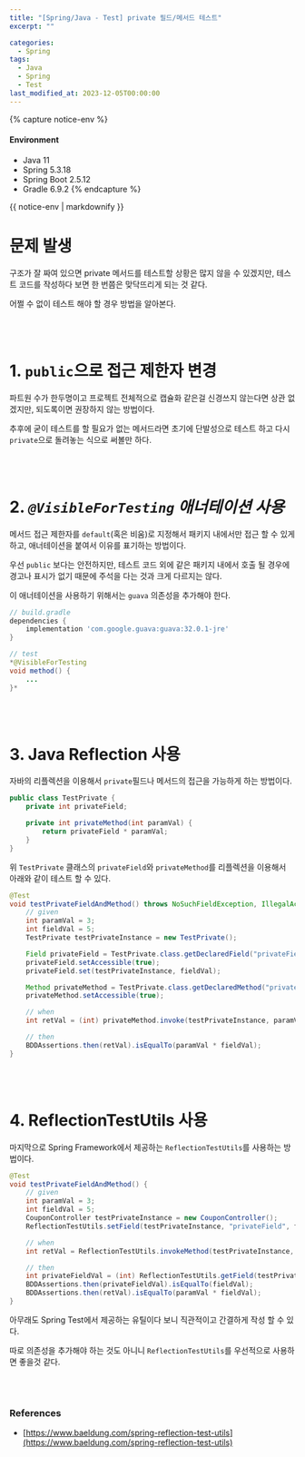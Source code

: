 ```yaml
---
title: "[Spring/Java - Test] private 필드/메서드 테스트"
excerpt: ""

categories:
  - Spring
tags:
  - Java
  - Spring
  - Test
last_modified_at: 2023-12-05T00:00:00
---
```


{% capture notice-env %}
#### Environment
 - Java 11
 - Spring 5.3.18
 - Spring Boot 2.5.12
 - Gradle 6.9.2 
{% endcapture %}
<div class="notice--primary">{{ notice-env | markdownify }}</div>


# 문제 발생

구조가 잘 짜여 있으면 private 메서드를 테스트할 상황은 많지 않을 수 있겠지만, 테스트 코드를 작성하다 보면 한 번쯤은 맞닥뜨리게 되는 것 같다. 

어쩔 수 없이 테스트 해야 할 경우 방법을 알아본다.

<br>

<br>

# 1. `public`으로 접근 제한자 변경

파트원 수가 한두명이고 프로젝트 전체적으로 캡슐화 같은걸 신경쓰지 않는다면 상관 없겠지만,
되도록이면 권장하지 않는 방법이다. 

추후에 굳이 테스트를 할 필요가 없는 메서드라면 초기에 단발성으로 테스트 하고 다시 `private`으로 돌려놓는 식으로 써볼만 하다.

<br>

<br>

# 2. *`@VisibleForTesting` 애너테이션 사용*

메서드 접근 제한자를 `default`(혹은 비움)로 지정해서 패키지 내에서만 접근 할 수 있게 하고, 
애너테이션을 붙여서 이유를 표기하는 방법이다.

우선 `public` 보다는 안전하지만, 테스트 코드 외에 같은 패키지 내에서 호출 될 경우에 경고나 표시가 없기 때문에 주석을 다는 것과 크게 다르지는 않다.

이 애너테이션을 사용하기 위해서는 `guava` 의존성을 추가해야 한다.

```groovy
// build.gradle
dependencies {
	implementation 'com.google.guava:guava:32.0.1-jre'
}
```

```java
// test
*@VisibleForTesting
void method() {
	...
}*
```

<br>

<br>

# 3. Java Reflection 사용

자바의 리플렉션을 이용해서 `private`필드나 메서드의 접근을 가능하게 하는 방법이다.

```java
public class TestPrivate {
    private int privateField;

    private int privateMethod(int paramVal) {
        return privateField * paramVal;
    }
}
```

위 `TestPrivate` 클래스의 `privateField`와 `privateMethod`를 리플렉션을 이용해서 아래와 같이 테스트 할 수 있다.

```java
@Test
void testPrivateFieldAndMethod() throws NoSuchFieldException, IllegalAccessException, NoSuchMethodException, InvocationTargetException {
    // given
    int paramVal = 3;
    int fieldVal = 5;
    TestPrivate testPrivateInstance = new TestPrivate();

    Field privateField = TestPrivate.class.getDeclaredField("privateField");
    privateField.setAccessible(true);
    privateField.set(testPrivateInstance, fieldVal);

    Method privateMethod = TestPrivate.class.getDeclaredMethod("privateMethod", int.class);
    privateMethod.setAccessible(true);

    // when
    int retVal = (int) privateMethod.invoke(testPrivateInstance, paramVal);

    // then
    BDDAssertions.then(retVal).isEqualTo(paramVal * fieldVal);
}
```

<br>

<br>

# 4. ReflectionTestUtils 사용

마지막으로 Spring Framework에서 제공하는 `ReflectionTestUtils`를 사용하는 방법이다.

```java
@Test
void testPrivateFieldAndMethod() {
    // given
    int paramVal = 3;
    int fieldVal = 5;
    CouponController testPrivateInstance = new CouponController();
    ReflectionTestUtils.setField(testPrivateInstance, "privateField", fieldVal);

    // when
    int retVal = ReflectionTestUtils.invokeMethod(testPrivateInstance, "privateMethod", paramVal);

    // then
    int privateFieldVal = (int) ReflectionTestUtils.getField(testPrivateInstance, "privateField");
    BDDAssertions.then(privateFieldVal).isEqualTo(fieldVal);
    BDDAssertions.then(retVal).isEqualTo(paramVal * fieldVal);
}
```

아무래도 Spring Test에서 제공하는 유틸이다 보니 직관적이고 간결하게 작성 할 수 있다.

따로 의존성을 추가해야 하는 것도 아니니 `ReflectionTestUtils`를 우선적으로 사용하면 좋을것 같다.

<br>

<br>

### References

- [https://www.baeldung.com/spring-reflection-test-utils](https://www.baeldung.com/spring-reflection-test-utils)